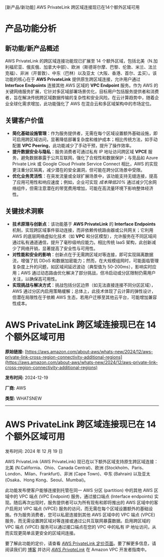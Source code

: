 
<!-- AI_TASK_START: AI标题翻译 -->
[新产品/新功能] AWS PrivateLink 跨区域连接现已在14个额外区域可用

<!-- AI_TASK_END: AI标题翻译 -->


<!-- AI_TASK_START: AI竞争分析 -->
# 产品功能分析

## 新功能/新产品概述  
AWS PrivateLink 的跨区域连接功能现已扩展至 14 个额外区域，包括北美（N.加利福尼亚、俄亥俄、加拿大中部）、欧洲（斯德哥尔摩、巴黎、伦敦、米兰、法兰克福）、非洲（开普敦）、中东（巴林）以及亚太（大阪、香港、首尔、孟买）。该功能的核心在于 **AWS PrivateLink** 提供原生跨区域连接，允许用户通过 **Interface Endpoints** 连接其他 AWS 区域的 **VPC Endpoint** 服务。作为 AWS 的关键网络服务扩展，它针对多区域部署场景优化，目标用户包括服务提供者和消费者，旨在解决传统跨区域数据传输的复杂性和安全风险。在云计算趋势中，随着企业全球化需求增加，此功能强化了 AWS 在混合云和多区域架构中的市场定位。

## 关键客户价值  
- **简化基础设施管理**：作为服务提供者，无需在每个区域设置额外基础设施，即可启用跨区域访问，显著降低部署复杂度和维护成本；相比传统方法，如手动配置 **VPC Peering**，此功能减少了手动干预，提升了操作效率。  
- **提升数据安全与隐私**：服务消费者可通过私有 IP 地址访问跨区域 **VPCE** 服务，避免数据暴露于公共互联网，强化了合规性和数据保护；与竞品如 Azure Private Link 或 Google Cloud Private Service Connect 相比，AWS 的实现更注重分区隔离，减少潜在的安全漏洞，但可能在跨分区场景中受限。  
- **优化业务灵活性**：在突发流量或全球扩展场景中，该功能支持无缝连接，提高了应用可用性和响应速度；例如，企业可实现 _成本降低20%_ 通过减少冗余网络组件，但需注意潜在的带宽费用增加，可能在高流量环境下影响整体经济性。

## 关键技术洞察  
- **技术原理与创新点**：该功能基于 **AWS PrivateLink** 的 **Interface Endpoints** 机制，实现跨区域事件驱动连接，而非依赖传统路由器或公共网关；它利用 AWS 的底层网络虚拟化技术（如 **VPC** 和分区模型），允许服务在不同区域间通过私有通道通信，提升了毫秒级响应能力。相比传统 IaaS 架构，此创新减少了网络开销，显著提高了安全性与可用性。  
- **对性能和安全的影响**：创新点在于无需跨区域对等连接，即可实现隔离数据流，增强了抗 DDoS 和数据加密能力；然而，在大规模组网时，可能面临管理复杂度上升的问题，如区域间延迟波动（典型值为 50-200ms），影响实时应用；AWS 通过动态路由优化解决了部分挑战，但冷启动或分区限制仍需用户关注，以确保高可用性。  
- **实现挑战与解决方式**：挑战包括分区边界（如无法直接连接不同分区区域），AWS 通过分区内启用策略缓解；总体上，此技术体现了云计算的弹性设计，但潜在局限性在于依赖 AWS 生态，若用户迁移至其他云平台，可能增加兼容性成本。

<!-- AI_TASK_END: AI竞争分析 -->


<!-- AI_TASK_START: AI全文翻译 -->
# AWS PrivateLink 跨区域连接现已在 14 个额外区域可用

**原始链接:** [https://aws.amazon.com/about-aws/whats-new/2024/12/aws-private-link-cross-region-connectivity-additional-regions](https://aws.amazon.com/about-aws/whats-new/2024/12/aws-private-link-cross-region-connectivity-additional-regions)  

**发布时间:** 2024-12-19  

**厂商:** AWS  

**类型:** WHATSNEW  

---  
# AWS PrivateLink 跨区域连接现已在 14 个额外区域可用  

发布时间: 2024 年 12 月 19 日  

AWS PrivateLink (AWS PrivateLink) 现已在以下额外区域支持原生跨区域连接：北美 (N.California、Ohio、Canada Central)、欧洲 (Stockholm、Paris、London、Milan、Frankfurt)、非洲 (Cape Town)、中东 (Bahrain) 以及亚太 (Osaka、Hong Kong、Seoul、Mumbai)。  

此功能发布使客户能够连接到托管在同一 AWS 分区 (partition) 中的其他 AWS 区域中的 VPC 端点 (VPC Endpoint) 服务，通过接口端点 (Interface endpoints) 实现。随后再次出现时，服务提供者可以为所有现有和即将推出的 AWS 区域中的客户启用对 VPC 端点 (VPCE) 服务的访问，而无需在每个区域设置额外的基础设施。作为服务消费者，您可以私密连接到其他 AWS 区域中的 VPC 端点 (VPCE) 服务，而无需设置跨区域对等连接或通过公共互联网暴露数据。启用跨区域的 VPC 端点 (VPCE) 服务可以通过接口端点在您的 VPC 中的私有 IP 地址访问，从而实现更简单且更安全的区域间连接。  

要了解此功能的定价，请查看 [AWS PrivateLink 定价页面](https://aws.amazon.com/privatelink/pricing/)。要了解更多信息，请阅读我们的 [博客](https://aws.amazon.com/blogs/networking-and-content-delivery/introducing-cross-region-connectivity-for-aws-privatelink/) 并访问 [*AWS PrivateLink*](https://docs.aws.amazon.com/vpc/latest/privatelink/what-is-privatelink.html) 在 Amazon VPC 开发者指南中。

<!-- AI_TASK_END: AI全文翻译 -->

